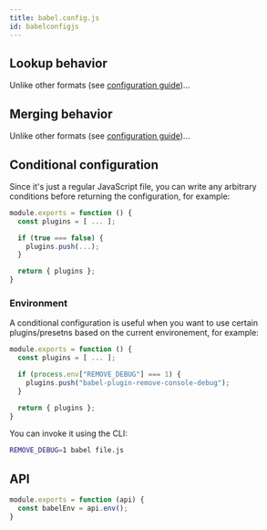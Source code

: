 ```yaml
---
title: babel.config.js
id: babelconfigjs
---
```


## Lookup behavior

Unlike other formats (see [configuration guide](configuration.md))...

## Merging behavior

Unlike other formats (see [configuration guide](configuration.md))...

## Conditional configuration

Since it's just a regular JavaScript file, you can write any arbitrary conditions before returning the configuration, for example:

```js
module.exports = function () {
  const plugins = [ ... ];

  if (true === false) {
    plugins.push(...);
  }

  return { plugins };
}
```

### Environment

A conditional configuration is useful when you want to use certain plugins/presetns based on the current environement, for example:

```js
module.exports = function () {
  const plugins = [ ... ];

  if (process.env["REMOVE_DEBUG"] === 1) {
    plugins.push("babel-plugin-remove-console-debug");
  }

  return { plugins };
}
```

You can invoke it using the CLI:

```sh
REMOVE_DEBUG=1 babel file.js
```

## API

```js
module.exports = function (api) {
  const babelEnv = api.env();
}
```

